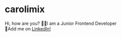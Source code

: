 # carolimix

Hi, how are you? 
👩‍💻I am a Junior Frontend Developer<br>📧Add me on <a href="https://www.linkedin.com/in/caroacuña/">LinkedIn! <a/> <br>


